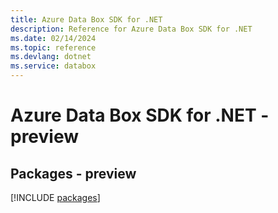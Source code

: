 ```yaml
---
title: Azure Data Box SDK for .NET
description: Reference for Azure Data Box SDK for .NET
ms.date: 02/14/2024
ms.topic: reference
ms.devlang: dotnet
ms.service: databox
---
```

# Azure Data Box SDK for .NET - preview
## Packages - preview
[!INCLUDE [packages](data-box-index.md)]
